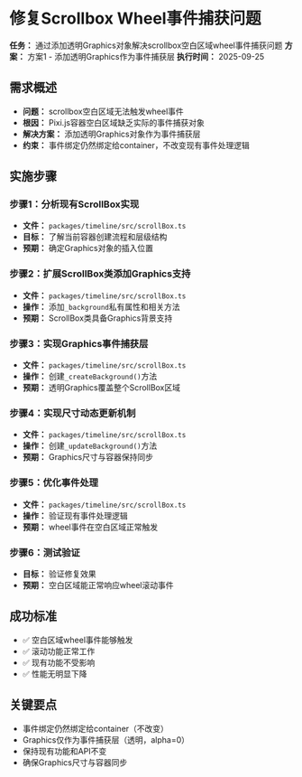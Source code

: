 # 修复Scrollbox Wheel事件捕获问题

**任务：** 通过添加透明Graphics对象解决scrollbox空白区域wheel事件捕获问题
**方案：** 方案1 - 添加透明Graphics作为事件捕获层
**执行时间：** 2025-09-25

## 需求概述

- **问题：** scrollbox空白区域无法触发wheel事件
- **根因：** Pixi.js容器空白区域缺乏实际的事件捕获对象
- **解决方案：** 添加透明Graphics对象作为事件捕获层
- **约束：** 事件绑定仍然绑定给container，不改变现有事件处理逻辑

## 实施步骤

### 步骤1：分析现有ScrollBox实现

- **文件：** `packages/timeline/src/scrollBox.ts`
- **目标：** 了解当前容器创建流程和层级结构
- **预期：** 确定Graphics对象的插入位置

### 步骤2：扩展ScrollBox类添加Graphics支持

- **文件：** `packages/timeline/src/scrollBox.ts`
- **操作：** 添加`_background`私有属性和相关方法
- **预期：** ScrollBox类具备Graphics背景支持

### 步骤3：实现Graphics事件捕获层

- **文件：** `packages/timeline/src/scrollBox.ts`
- **操作：** 创建`_createBackground()`方法
- **预期：** 透明Graphics覆盖整个ScrollBox区域

### 步骤4：实现尺寸动态更新机制

- **文件：** `packages/timeline/src/scrollBox.ts`
- **操作：** 创建`_updateBackground()`方法
- **预期：** Graphics尺寸与容器保持同步

### 步骤5：优化事件处理

- **文件：** `packages/timeline/src/scrollBox.ts`
- **操作：** 验证现有事件处理逻辑
- **预期：** wheel事件在空白区域正常触发

### 步骤6：测试验证

- **目标：** 验证修复效果
- **预期：** 空白区域能正常响应wheel滚动事件

## 成功标准

- ✅ 空白区域wheel事件能够触发
- ✅ 滚动功能正常工作
- ✅ 现有功能不受影响
- ✅ 性能无明显下降

## 关键要点

- 事件绑定仍然绑定给container（不改变）
- Graphics仅作为事件捕获层（透明，alpha=0）
- 保持现有功能和API不变
- 确保Graphics尺寸与容器同步
